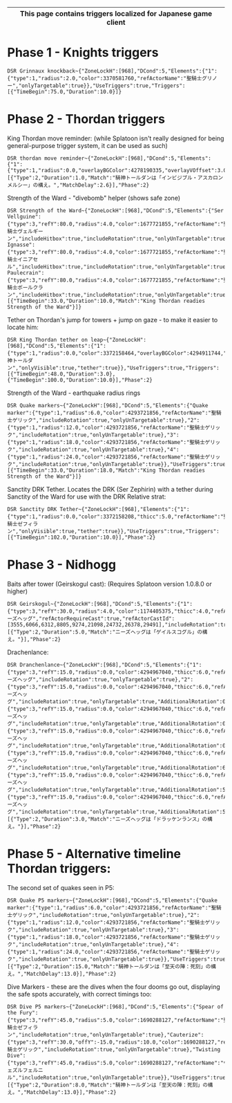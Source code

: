 |This page contains triggers localized for Japanese game client|
|---|

# Phase 1 - Knights triggers
```
DSR Grinnaux knockback~{"ZoneLockH":[968],"DCond":5,"Elements":{"1":{"type":1,"radius":2.0,"color":3370581760,"refActorName":"聖騎士グリノー","onlyTargetable":true}},"UseTriggers":true,"Triggers":[{"TimeBegin":75.0,"Duration":10.0}]}
```

# Phase 2 - Thordan triggers
King Thordan move reminder: (while Splatoon isn't really designed for being general-purpose trigger system, it can be used as such)
```
DSR thordan move reminder~{"ZoneLockH":[968],"DCond":5,"Elements":{"1":{"type":1,"radius":0.0,"overlayBGColor":4278190335,"overlayVOffset":3.0,"overlayFScale":8.0,"thicc":0.0,"overlayText":"MOVE","refActorType":1}},"UseTriggers":true,"Triggers":[{"Type":2,"Duration":1.0,"Match":"騎神トールダンは「インビジブル・アスカロンメルシー」の構え。","MatchDelay":2.6}],"Phase":2}
```

Strength of the Ward - "divebomb" helper (shows safe zone)
```
DSR Strength of the Ward~{"ZoneLockH":[968],"DCond":5,"Elements":{"Ser Vellguine":{"type":3,"refY":80.0,"radius":4.0,"color":1677721855,"refActorName":"聖騎士ヴェルギーン","includeHitbox":true,"includeRotation":true,"onlyUnTargetable":true},"Ser Ignasse":{"type":3,"refY":80.0,"radius":4.0,"color":1677721855,"refActorName":"聖騎士イニアセル","includeHitbox":true,"includeRotation":true,"onlyUnTargetable":true},"Ser Paulecrain":{"type":3,"refY":80.0,"radius":4.0,"color":1677721855,"refActorName":"聖騎士ポールクラン","includeHitbox":true,"includeRotation":true,"onlyUnTargetable":true}},"UseTriggers":true,"Triggers":[{"TimeBegin":33.0,"Duration":10.0,"Match":"King Thordan readies Strength of the Ward"}]}
```

Tether on Thordan's jump for towers + jump on gaze - to make it easier to locate him:
```
DSR King Thordan tether on leap~{"ZoneLockH":[968],"DCond":5,"Elements":{"1":{"type":1,"radius":0.0,"color":3372158464,"overlayBGColor":4294911744,"overlayVOffset":3.0,"thicc":19.9,"refActorName":"騎神トールダン","onlyVisible":true,"tether":true}},"UseTriggers":true,"Triggers":[{"TimeBegin":48.0,"Duration":3.0},{"TimeBegin":100.0,"Duration":10.0}],"Phase":2}
```

Strength of the Ward - earthquake radius rings
```
DSR Quake markers~{"ZoneLockH":[968],"DCond":5,"Elements":{"Quake marker":{"type":1,"radius":6.0,"color":4293721856,"refActorName":"聖騎士ゲリック","includeRotation":true,"onlyUnTargetable":true},"2":{"type":1,"radius":12.0,"color":4293721856,"refActorName":"聖騎士ゲリック","includeRotation":true,"onlyUnTargetable":true},"3":{"type":1,"radius":18.0,"color":4293721856,"refActorName":"聖騎士ゲリック","includeRotation":true,"onlyUnTargetable":true},"4":{"type":1,"radius":24.0,"color":4293721856,"refActorName":"聖騎士ゲリック","includeRotation":true,"onlyUnTargetable":true}},"UseTriggers":true,"Triggers":[{"TimeBegin":33.0,"Duration":18.0,"Match":"King Thordan readies Strength of the Ward"}]}
```

Sanctity DRK Tether. Locates the DRK (Ser Zephirin) with a tether during Sanctity of the Ward for use with the DRK Relative strat:
```
DSR Sanctity DRK Tether~{"ZoneLockH":[968],"Elements":{"1":{"type":1,"radius":0.0,"color":3372158208,"thicc":5.0,"refActorName":"聖騎士ゼフィラン","onlyVisible":true,"tether":true}},"UseTriggers":true,"Triggers":[{"TimeBegin":102.0,"Duration":10.0}],"Phase":2}
```

# Phase 3 - Nidhogg
Baits after tower (Geirskogul cast): (Requires Splatoon version 1.0.8.0 or higher)
```
DSR Geirskogul~{"ZoneLockH":[968],"DCond":5,"Elements":{"1":{"type":3,"refY":30.0,"radius":4.0,"color":1174405375,"thicc":4.0,"refActorName":"ニーズヘッグ","refActorRequireCast":true,"refActorCastId":[3555,6066,6312,8805,9274,21098,24732,26378,29491],"includeRotation":true,"onlyUnTargetable":true}},"UseTriggers":true,"Triggers":[{"Type":2,"Duration":5.0,"Match":"ニーズヘッグは「ゲイルスコグル」の構え。"}],"Phase":2}
```

Drachenlance:
```
DSR Dranchenlance~{"ZoneLockH":[968],"DCond":5,"Elements":{"1":{"type":3,"refY":15.0,"radius":0.0,"color":4294967040,"thicc":6.0,"refActorName":"ニーズヘッグ","includeRotation":true,"onlyTargetable":true},"2":{"type":3,"refY":15.0,"radius":0.0,"color":4294967040,"thicc":6.0,"refActorName":"ニーズヘッグ","includeRotation":true,"onlyTargetable":true,"AdditionalRotation":0.7853982},"3":{"type":3,"refY":15.0,"radius":0.0,"color":4294967040,"thicc":6.0,"refActorName":"ニーズヘッグ","includeRotation":true,"onlyTargetable":true,"AdditionalRotation":0.5235988},"4":{"type":3,"refY":15.0,"radius":0.0,"color":4294967040,"thicc":6.0,"refActorName":"ニーズヘッグ","includeRotation":true,"onlyTargetable":true,"AdditionalRotation":0.2617994},"5":{"type":3,"refY":15.0,"radius":0.0,"color":4294967040,"thicc":6.0,"refActorName":"ニーズヘッグ","includeRotation":true,"onlyTargetable":true,"AdditionalRotation":6.021386},"6":{"type":3,"refY":15.0,"radius":0.0,"color":4294967040,"thicc":6.0,"refActorName":"ニーズヘッグ","includeRotation":true,"onlyTargetable":true,"AdditionalRotation":5.7595863},"7":{"type":3,"refY":15.0,"radius":0.0,"color":4294967040,"thicc":6.0,"refActorName":"ニーズヘッグ","includeRotation":true,"onlyTargetable":true,"AdditionalRotation":5.497787}},"UseTriggers":true,"Triggers":[{"Type":2,"Duration":3.0,"Match":"ニーズヘッグは「ドラッケンランス」の構え。"}],"Phase":2}
```

# Phase 5 - Alternative timeline Thordan triggers:
The second set of quakes seen in P5:
```
DSR Quake P5 markers~{"ZoneLockH":[968],"DCond":5,"Elements":{"Quake marker":{"type":1,"radius":6.0,"color":4293721856,"refActorName":"聖騎士ゲリック","includeRotation":true,"onlyUnTargetable":true},"2":{"type":1,"radius":12.0,"color":4293721856,"refActorName":"聖騎士ゲリック","includeRotation":true,"onlyUnTargetable":true},"3":{"type":1,"radius":18.0,"color":4293721856,"refActorName":"聖騎士ゲリック","includeRotation":true,"onlyUnTargetable":true},"4":{"type":1,"radius":24.0,"color":4293721856,"refActorName":"聖騎士ゲリック","includeRotation":true,"onlyUnTargetable":true}},"UseTriggers":true,"Triggers":[{"Type":2,"Duration":15.0,"Match":"騎神トールダンは「至天の陣：死刻」の構え。","MatchDelay":13.0}],"Phase":2}
```

Dive Markers - these are the dives when the four dooms go out, displaying the safe spots accurately, with correct timings too:
```
DSR Dive P5 markers~{"ZoneLockH":[968],"DCond":5,"Elements":{"Spear of the Fury":{"type":3,"refY":45.0,"radius":5.0,"color":1690288127,"refActorName":"聖騎士ゼフィラン","includeRotation":true,"onlyUnTargetable":true},"Cauterize":{"type":3,"refY":30.0,"offY":-15.0,"radius":10.0,"color":1690288127,"refActorName":"聖騎士ゲリック","includeRotation":true,"onlyUnTargetable":true},"Twisting Dive":{"type":3,"refY":45.0,"radius":5.0,"color":1690288127,"refActorName":"ヴェズルフェルニル","includeRotation":true,"onlyUnTargetable":true}},"UseTriggers":true,"Triggers":[{"Type":2,"Duration":8.0,"Match":"騎神トールダンは「至天の陣：死刻」の構え。","MatchDelay":13.0}],"Phase":2}
```
